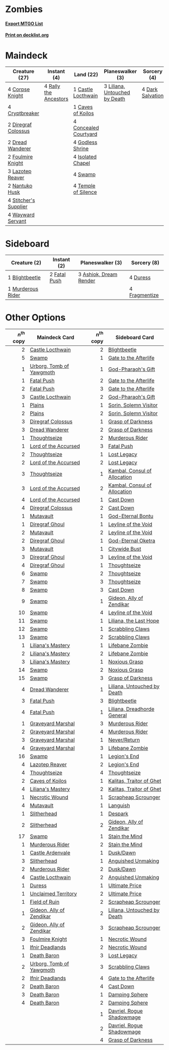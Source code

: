 # Zombies

#### [Export MTGO List](../collection/Zombies/Zombies.txt)
#### [Print on decklist.org](http://decklist.org/?deckmain=1%09Castle%20Locthwain%0A1%09Caves%20of%20Koilos%0A4%09Concealed%20Courtyard%0A4%09Corpse%20Knight%0A4%09Cryptbreaker%0A4%09Dark%20Salvation%0A2%09Diregraf%20Colossus%0A2%09Dread%20Wanderer%0A2%09Foulmire%20Knight%0A4%09Godless%20Shrine%0A4%09Isolated%20Chapel%0A3%09Lazotep%20Reaver%0A3%09Liliana,%20Untouched%20by%20Death%0A2%09Nantuko%20Husk%0A4%09Rally%20the%20Ancestors%0A4%09Stitcher's%20Supplier%0A4%09Swamp%0A4%09Temple%20of%20Silence%0A4%09Wayward%20Servant&deckside=3%09Ashiok,%20Dream%20Render%0A1%09Blightbeetle%0A4%09Duress%0A2%09Fatal%20Push%0A4%09Fragmentize%0A1%09Murderous%20Rider)
# Maindeck

|                                         Creature (27)                                          |                                          Instant (4)                                           |                                           Land (22)                                            |                                            Planeswalker (3)                                            |                                        Sorcery (4)                                        |
|------------------------------------------------------------------------------------------------|------------------------------------------------------------------------------------------------|------------------------------------------------------------------------------------------------|--------------------------------------------------------------------------------------------------------|-------------------------------------------------------------------------------------------|
|4 [Corpse Knight](http://gatherer.wizards.com/Pages/Card/Details.aspx?multiverseid=466960)      |4 [Rally the Ancestors](http://gatherer.wizards.com/Pages/Card/Details.aspx?multiverseid=391901)|1 [Castle Locthwain](http://gatherer.wizards.com/Pages/Card/Details.aspx?multiverseid=473203)   |3 [Liliana, Untouched by Death](http://gatherer.wizards.com/Pages/Card/Details.aspx?multiverseid=447242)|4 [Dark Salvation](http://gatherer.wizards.com/Pages/Card/Details.aspx?multiverseid=414382)|
|4 [Cryptbreaker](http://gatherer.wizards.com/Pages/Card/Details.aspx?multiverseid=414381)       |                                                                                                |1 [Caves of Koilos](http://gatherer.wizards.com/Pages/Card/Details.aspx?multiverseid=129497)    |                                                                                                        |                                                                                           |
|2 [Diregraf Colossus](http://gatherer.wizards.com/Pages/Card/Details.aspx?multiverseid=409854)  |                                                                                                |4 [Concealed Courtyard](http://gatherer.wizards.com/Pages/Card/Details.aspx?multiverseid=417818)|                                                                                                        |                                                                                           |
|2 [Dread Wanderer](http://gatherer.wizards.com/Pages/Card/Details.aspx?multiverseid=426790)     |                                                                                                |4 [Godless Shrine](http://gatherer.wizards.com/Pages/Card/Details.aspx?multiverseid=405099)     |                                                                                                        |                                                                                           |
|2 [Foulmire Knight](http://gatherer.wizards.com/Pages/Card/Details.aspx?multiverseid=473052)    |                                                                                                |4 [Isolated Chapel](http://gatherer.wizards.com/Pages/Card/Details.aspx?multiverseid=443129)    |                                                                                                        |                                                                                           |
|3 [Lazotep Reaver](http://gatherer.wizards.com/Pages/Card/Details.aspx?multiverseid=461023)     |                                                                                                |4 [Swamp](http://gatherer.wizards.com/Pages/Card/Details.aspx?multiverseid=439858)              |                                                                                                        |                                                                                           |
|2 [Nantuko Husk](http://gatherer.wizards.com/Pages/Card/Details.aspx?multiverseid=129653)       |                                                                                                |4 [Temple of Silence](http://gatherer.wizards.com/Pages/Card/Details.aspx?multiverseid=373522)  |                                                                                                        |                                                                                           |
|4 [Stitcher's Supplier](http://gatherer.wizards.com/Pages/Card/Details.aspx?multiverseid=447257)|                                                                                                |                                                                                                |                                                                                                        |                                                                                           |
|4 [Wayward Servant](http://gatherer.wizards.com/Pages/Card/Details.aspx?multiverseid=426910)    |                                                                                                |                                                                                                |                                                                                                        |                                                                                           |


# Sideboard

|                                        Creature (2)                                        |                                      Instant (2)                                      |                                        Planeswalker (3)                                         |                                      Sorcery (8)                                       |
|--------------------------------------------------------------------------------------------|---------------------------------------------------------------------------------------|-------------------------------------------------------------------------------------------------|----------------------------------------------------------------------------------------|
|1 [Blightbeetle](http://gatherer.wizards.com/Pages/Card/Details.aspx?multiverseid=466841)   |2 [Fatal Push](http://gatherer.wizards.com/Pages/Card/Details.aspx?multiverseid=423724)|3 [Ashiok, Dream Render](http://gatherer.wizards.com/Pages/Card/Details.aspx?multiverseid=461155)|4 [Duress](http://gatherer.wizards.com/Pages/Card/Details.aspx?multiverseid=14557)      |
|1 [Murderous Rider](http://gatherer.wizards.com/Pages/Card/Details.aspx?multiverseid=473059)|                                                                                       |                                                                                                 |4 [Fragmentize](http://gatherer.wizards.com/Pages/Card/Details.aspx?multiverseid=417587)|


# Other Options

|*n*<sup>th</sup> copy|                                           Maindeck Card                                           |*n*<sup>th</sup> copy|                                            Sideboard Card                                             |
|--------------------:|---------------------------------------------------------------------------------------------------|--------------------:|-------------------------------------------------------------------------------------------------------|
|                    2|[Castle Locthwain](http://gatherer.wizards.com/Pages/Card/Details.aspx?multiverseid=473203)        |                    2|[Blightbeetle](http://gatherer.wizards.com/Pages/Card/Details.aspx?multiverseid=466841)                |
|                    5|[Swamp](http://gatherer.wizards.com/Pages/Card/Details.aspx?multiverseid=439858)                   |                    1|[Gate to the Afterlife](http://gatherer.wizards.com/Pages/Card/Details.aspx?multiverseid=426930)       |
|                    1|[Urborg, Tomb of Yawgmoth](http://gatherer.wizards.com/Pages/Card/Details.aspx?multiverseid=383425)|                    1|[God-Pharaoh's Gift](http://gatherer.wizards.com/Pages/Card/Details.aspx?multiverseid=430850)          |
|                    1|[Fatal Push](http://gatherer.wizards.com/Pages/Card/Details.aspx?multiverseid=423724)              |                    2|[Gate to the Afterlife](http://gatherer.wizards.com/Pages/Card/Details.aspx?multiverseid=426930)       |
|                    2|[Fatal Push](http://gatherer.wizards.com/Pages/Card/Details.aspx?multiverseid=423724)              |                    3|[Gate to the Afterlife](http://gatherer.wizards.com/Pages/Card/Details.aspx?multiverseid=426930)       |
|                    3|[Castle Locthwain](http://gatherer.wizards.com/Pages/Card/Details.aspx?multiverseid=473203)        |                    2|[God-Pharaoh's Gift](http://gatherer.wizards.com/Pages/Card/Details.aspx?multiverseid=430850)          |
|                    1|[Plains](http://gatherer.wizards.com/Pages/Card/Details.aspx?multiverseid=439856)                  |                    1|[Sorin, Solemn Visitor](http://gatherer.wizards.com/Pages/Card/Details.aspx?multiverseid=386672)       |
|                    2|[Plains](http://gatherer.wizards.com/Pages/Card/Details.aspx?multiverseid=439856)                  |                    2|[Sorin, Solemn Visitor](http://gatherer.wizards.com/Pages/Card/Details.aspx?multiverseid=386672)       |
|                    3|[Diregraf Colossus](http://gatherer.wizards.com/Pages/Card/Details.aspx?multiverseid=409854)       |                    1|[Grasp of Darkness](http://gatherer.wizards.com/Pages/Card/Details.aspx?multiverseid=407595)           |
|                    3|[Dread Wanderer](http://gatherer.wizards.com/Pages/Card/Details.aspx?multiverseid=426790)          |                    2|[Grasp of Darkness](http://gatherer.wizards.com/Pages/Card/Details.aspx?multiverseid=407595)           |
|                    1|[Thoughtseize](http://gatherer.wizards.com/Pages/Card/Details.aspx?multiverseid=438676)            |                    2|[Murderous Rider](http://gatherer.wizards.com/Pages/Card/Details.aspx?multiverseid=473059)             |
|                    1|[Lord of the Accursed](http://gatherer.wizards.com/Pages/Card/Details.aspx?multiverseid=426801)    |                    3|[Fatal Push](http://gatherer.wizards.com/Pages/Card/Details.aspx?multiverseid=423724)                  |
|                    2|[Thoughtseize](http://gatherer.wizards.com/Pages/Card/Details.aspx?multiverseid=438676)            |                    1|[Lost Legacy](http://gatherer.wizards.com/Pages/Card/Details.aspx?multiverseid=417661)                 |
|                    2|[Lord of the Accursed](http://gatherer.wizards.com/Pages/Card/Details.aspx?multiverseid=426801)    |                    2|[Lost Legacy](http://gatherer.wizards.com/Pages/Card/Details.aspx?multiverseid=417661)                 |
|                    3|[Thoughtseize](http://gatherer.wizards.com/Pages/Card/Details.aspx?multiverseid=438676)            |                    1|[Kambal, Consul of Allocation](http://gatherer.wizards.com/Pages/Card/Details.aspx?multiverseid=417756)|
|                    3|[Lord of the Accursed](http://gatherer.wizards.com/Pages/Card/Details.aspx?multiverseid=426801)    |                    2|[Kambal, Consul of Allocation](http://gatherer.wizards.com/Pages/Card/Details.aspx?multiverseid=417756)|
|                    4|[Lord of the Accursed](http://gatherer.wizards.com/Pages/Card/Details.aspx?multiverseid=426801)    |                    1|[Cast Down](http://gatherer.wizards.com/Pages/Card/Details.aspx?multiverseid=442969)                   |
|                    4|[Diregraf Colossus](http://gatherer.wizards.com/Pages/Card/Details.aspx?multiverseid=409854)       |                    2|[Cast Down](http://gatherer.wizards.com/Pages/Card/Details.aspx?multiverseid=442969)                   |
|                    1|[Mutavault](http://gatherer.wizards.com/Pages/Card/Details.aspx?multiverseid=370733)               |                    1|[God-Eternal Bontu](http://gatherer.wizards.com/Pages/Card/Details.aspx?multiverseid=461019)           |
|                    1|[Diregraf Ghoul](http://gatherer.wizards.com/Pages/Card/Details.aspx?multiverseid=409630)          |                    1|[Leyline of the Void](http://gatherer.wizards.com/Pages/Card/Details.aspx?multiverseid=107682)         |
|                    2|[Mutavault](http://gatherer.wizards.com/Pages/Card/Details.aspx?multiverseid=370733)               |                    2|[Leyline of the Void](http://gatherer.wizards.com/Pages/Card/Details.aspx?multiverseid=107682)         |
|                    2|[Diregraf Ghoul](http://gatherer.wizards.com/Pages/Card/Details.aspx?multiverseid=409630)          |                    1|[God-Eternal Oketra](http://gatherer.wizards.com/Pages/Card/Details.aspx?multiverseid=460943)          |
|                    3|[Mutavault](http://gatherer.wizards.com/Pages/Card/Details.aspx?multiverseid=370733)               |                    1|[Citywide Bust](http://gatherer.wizards.com/Pages/Card/Details.aspx?multiverseid=452754)               |
|                    3|[Diregraf Ghoul](http://gatherer.wizards.com/Pages/Card/Details.aspx?multiverseid=409630)          |                    3|[Leyline of the Void](http://gatherer.wizards.com/Pages/Card/Details.aspx?multiverseid=107682)         |
|                    4|[Diregraf Ghoul](http://gatherer.wizards.com/Pages/Card/Details.aspx?multiverseid=409630)          |                    1|[Thoughtseize](http://gatherer.wizards.com/Pages/Card/Details.aspx?multiverseid=438676)                |
|                    6|[Swamp](http://gatherer.wizards.com/Pages/Card/Details.aspx?multiverseid=439858)                   |                    2|[Thoughtseize](http://gatherer.wizards.com/Pages/Card/Details.aspx?multiverseid=438676)                |
|                    7|[Swamp](http://gatherer.wizards.com/Pages/Card/Details.aspx?multiverseid=439858)                   |                    3|[Thoughtseize](http://gatherer.wizards.com/Pages/Card/Details.aspx?multiverseid=438676)                |
|                    8|[Swamp](http://gatherer.wizards.com/Pages/Card/Details.aspx?multiverseid=439858)                   |                    3|[Cast Down](http://gatherer.wizards.com/Pages/Card/Details.aspx?multiverseid=442969)                   |
|                    9|[Swamp](http://gatherer.wizards.com/Pages/Card/Details.aspx?multiverseid=439858)                   |                    1|[Gideon, Ally of Zendikar](http://gatherer.wizards.com/Pages/Card/Details.aspx?multiverseid=401897)    |
|                   10|[Swamp](http://gatherer.wizards.com/Pages/Card/Details.aspx?multiverseid=439858)                   |                    4|[Leyline of the Void](http://gatherer.wizards.com/Pages/Card/Details.aspx?multiverseid=107682)         |
|                   11|[Swamp](http://gatherer.wizards.com/Pages/Card/Details.aspx?multiverseid=439858)                   |                    1|[Liliana, the Last Hope](http://gatherer.wizards.com/Pages/Card/Details.aspx?multiverseid=414388)      |
|                   12|[Swamp](http://gatherer.wizards.com/Pages/Card/Details.aspx?multiverseid=439858)                   |                    1|[Scrabbling Claws](http://gatherer.wizards.com/Pages/Card/Details.aspx?multiverseid=451173)            |
|                   13|[Swamp](http://gatherer.wizards.com/Pages/Card/Details.aspx?multiverseid=439858)                   |                    2|[Scrabbling Claws](http://gatherer.wizards.com/Pages/Card/Details.aspx?multiverseid=451173)            |
|                    1|[Liliana's Mastery](http://gatherer.wizards.com/Pages/Card/Details.aspx?multiverseid=426800)       |                    1|[Lifebane Zombie](http://gatherer.wizards.com/Pages/Card/Details.aspx?multiverseid=370723)             |
|                    2|[Liliana's Mastery](http://gatherer.wizards.com/Pages/Card/Details.aspx?multiverseid=426800)       |                    2|[Lifebane Zombie](http://gatherer.wizards.com/Pages/Card/Details.aspx?multiverseid=370723)             |
|                    3|[Liliana's Mastery](http://gatherer.wizards.com/Pages/Card/Details.aspx?multiverseid=426800)       |                    1|[Noxious Grasp](http://gatherer.wizards.com/Pages/Card/Details.aspx?multiverseid=466864)               |
|                   14|[Swamp](http://gatherer.wizards.com/Pages/Card/Details.aspx?multiverseid=439858)                   |                    2|[Noxious Grasp](http://gatherer.wizards.com/Pages/Card/Details.aspx?multiverseid=466864)               |
|                   15|[Swamp](http://gatherer.wizards.com/Pages/Card/Details.aspx?multiverseid=439858)                   |                    3|[Grasp of Darkness](http://gatherer.wizards.com/Pages/Card/Details.aspx?multiverseid=407595)           |
|                    4|[Dread Wanderer](http://gatherer.wizards.com/Pages/Card/Details.aspx?multiverseid=426790)          |                    1|[Liliana, Untouched by Death](http://gatherer.wizards.com/Pages/Card/Details.aspx?multiverseid=447242) |
|                    3|[Fatal Push](http://gatherer.wizards.com/Pages/Card/Details.aspx?multiverseid=423724)              |                    3|[Blightbeetle](http://gatherer.wizards.com/Pages/Card/Details.aspx?multiverseid=466841)                |
|                    4|[Fatal Push](http://gatherer.wizards.com/Pages/Card/Details.aspx?multiverseid=423724)              |                    1|[Liliana, Dreadhorde General](http://gatherer.wizards.com/Pages/Card/Details.aspx?multiverseid=461024) |
|                    1|[Graveyard Marshal](http://gatherer.wizards.com/Pages/Card/Details.aspx?multiverseid=447235)       |                    3|[Murderous Rider](http://gatherer.wizards.com/Pages/Card/Details.aspx?multiverseid=473059)             |
|                    2|[Graveyard Marshal](http://gatherer.wizards.com/Pages/Card/Details.aspx?multiverseid=447235)       |                    4|[Murderous Rider](http://gatherer.wizards.com/Pages/Card/Details.aspx?multiverseid=473059)             |
|                    3|[Graveyard Marshal](http://gatherer.wizards.com/Pages/Card/Details.aspx?multiverseid=447235)       |                    1|[Never/Return](http://gatherer.wizards.com/Pages/Card/Details.aspx?multiverseid=426914)                |
|                    4|[Graveyard Marshal](http://gatherer.wizards.com/Pages/Card/Details.aspx?multiverseid=447235)       |                    3|[Lifebane Zombie](http://gatherer.wizards.com/Pages/Card/Details.aspx?multiverseid=370723)             |
|                   16|[Swamp](http://gatherer.wizards.com/Pages/Card/Details.aspx?multiverseid=439858)                   |                    1|[Legion's End](http://gatherer.wizards.com/Pages/Card/Details.aspx?multiverseid=466860)                |
|                    4|[Lazotep Reaver](http://gatherer.wizards.com/Pages/Card/Details.aspx?multiverseid=461023)          |                    2|[Legion's End](http://gatherer.wizards.com/Pages/Card/Details.aspx?multiverseid=466860)                |
|                    4|[Thoughtseize](http://gatherer.wizards.com/Pages/Card/Details.aspx?multiverseid=438676)            |                    4|[Thoughtseize](http://gatherer.wizards.com/Pages/Card/Details.aspx?multiverseid=438676)                |
|                    2|[Caves of Koilos](http://gatherer.wizards.com/Pages/Card/Details.aspx?multiverseid=129497)         |                    1|[Kalitas, Traitor of Ghet](http://gatherer.wizards.com/Pages/Card/Details.aspx?multiverseid=407596)    |
|                    4|[Liliana's Mastery](http://gatherer.wizards.com/Pages/Card/Details.aspx?multiverseid=426800)       |                    2|[Kalitas, Traitor of Ghet](http://gatherer.wizards.com/Pages/Card/Details.aspx?multiverseid=407596)    |
|                    1|[Necrotic Wound](http://gatherer.wizards.com/Pages/Card/Details.aspx?multiverseid=452829)          |                    1|[Scrapheap Scrounger](http://gatherer.wizards.com/Pages/Card/Details.aspx?multiverseid=417804)         |
|                    4|[Mutavault](http://gatherer.wizards.com/Pages/Card/Details.aspx?multiverseid=370733)               |                    1|[Languish](http://gatherer.wizards.com/Pages/Card/Details.aspx?multiverseid=420731)                    |
|                    1|[Slitherhead](http://gatherer.wizards.com/Pages/Card/Details.aspx?multiverseid=253586)             |                    1|[Despark](http://gatherer.wizards.com/Pages/Card/Details.aspx?multiverseid=461117)                     |
|                    2|[Slitherhead](http://gatherer.wizards.com/Pages/Card/Details.aspx?multiverseid=253586)             |                    2|[Gideon, Ally of Zendikar](http://gatherer.wizards.com/Pages/Card/Details.aspx?multiverseid=401897)    |
|                   17|[Swamp](http://gatherer.wizards.com/Pages/Card/Details.aspx?multiverseid=439858)                   |                    1|[Stain the Mind](http://gatherer.wizards.com/Pages/Card/Details.aspx?multiverseid=383402)              |
|                    1|[Murderous Rider](http://gatherer.wizards.com/Pages/Card/Details.aspx?multiverseid=473059)         |                    2|[Stain the Mind](http://gatherer.wizards.com/Pages/Card/Details.aspx?multiverseid=383402)              |
|                    1|[Castle Ardenvale](http://gatherer.wizards.com/Pages/Card/Details.aspx?multiverseid=473200)        |                    1|[Dusk/Dawn](http://gatherer.wizards.com/Pages/Card/Details.aspx?multiverseid=426912)                   |
|                    3|[Slitherhead](http://gatherer.wizards.com/Pages/Card/Details.aspx?multiverseid=253586)             |                    1|[Anguished Unmaking](http://gatherer.wizards.com/Pages/Card/Details.aspx?multiverseid=410006)          |
|                    2|[Murderous Rider](http://gatherer.wizards.com/Pages/Card/Details.aspx?multiverseid=473059)         |                    2|[Dusk/Dawn](http://gatherer.wizards.com/Pages/Card/Details.aspx?multiverseid=426912)                   |
|                    4|[Castle Locthwain](http://gatherer.wizards.com/Pages/Card/Details.aspx?multiverseid=473203)        |                    2|[Anguished Unmaking](http://gatherer.wizards.com/Pages/Card/Details.aspx?multiverseid=410006)          |
|                    1|[Duress](http://gatherer.wizards.com/Pages/Card/Details.aspx?multiverseid=14557)                   |                    1|[Ultimate Price](http://gatherer.wizards.com/Pages/Card/Details.aspx?multiverseid=394735)              |
|                    1|[Unclaimed Territory](http://gatherer.wizards.com/Pages/Card/Details.aspx?multiverseid=435419)     |                    2|[Ultimate Price](http://gatherer.wizards.com/Pages/Card/Details.aspx?multiverseid=394735)              |
|                    1|[Field of Ruin](http://gatherer.wizards.com/Pages/Card/Details.aspx?multiverseid=435415)           |                    2|[Scrapheap Scrounger](http://gatherer.wizards.com/Pages/Card/Details.aspx?multiverseid=417804)         |
|                    1|[Gideon, Ally of Zendikar](http://gatherer.wizards.com/Pages/Card/Details.aspx?multiverseid=401897)|                    2|[Liliana, Untouched by Death](http://gatherer.wizards.com/Pages/Card/Details.aspx?multiverseid=447242) |
|                    2|[Gideon, Ally of Zendikar](http://gatherer.wizards.com/Pages/Card/Details.aspx?multiverseid=401897)|                    3|[Scrapheap Scrounger](http://gatherer.wizards.com/Pages/Card/Details.aspx?multiverseid=417804)         |
|                    3|[Foulmire Knight](http://gatherer.wizards.com/Pages/Card/Details.aspx?multiverseid=473052)         |                    1|[Necrotic Wound](http://gatherer.wizards.com/Pages/Card/Details.aspx?multiverseid=452829)              |
|                    1|[Ifnir Deadlands](http://gatherer.wizards.com/Pages/Card/Details.aspx?multiverseid=430868)         |                    2|[Necrotic Wound](http://gatherer.wizards.com/Pages/Card/Details.aspx?multiverseid=452829)              |
|                    1|[Death Baron](http://gatherer.wizards.com/Pages/Card/Details.aspx?multiverseid=176430)             |                    3|[Lost Legacy](http://gatherer.wizards.com/Pages/Card/Details.aspx?multiverseid=417661)                 |
|                    2|[Urborg, Tomb of Yawgmoth](http://gatherer.wizards.com/Pages/Card/Details.aspx?multiverseid=383425)|                    3|[Scrabbling Claws](http://gatherer.wizards.com/Pages/Card/Details.aspx?multiverseid=451173)            |
|                    2|[Ifnir Deadlands](http://gatherer.wizards.com/Pages/Card/Details.aspx?multiverseid=430868)         |                    4|[Gate to the Afterlife](http://gatherer.wizards.com/Pages/Card/Details.aspx?multiverseid=426930)       |
|                    2|[Death Baron](http://gatherer.wizards.com/Pages/Card/Details.aspx?multiverseid=176430)             |                    4|[Cast Down](http://gatherer.wizards.com/Pages/Card/Details.aspx?multiverseid=442969)                   |
|                    3|[Death Baron](http://gatherer.wizards.com/Pages/Card/Details.aspx?multiverseid=176430)             |                    1|[Damping Sphere](http://gatherer.wizards.com/Pages/Card/Details.aspx?multiverseid=443101)              |
|                    4|[Death Baron](http://gatherer.wizards.com/Pages/Card/Details.aspx?multiverseid=176430)             |                    2|[Damping Sphere](http://gatherer.wizards.com/Pages/Card/Details.aspx?multiverseid=443101)              |
|                     |                                                                                                   |                    1|[Davriel, Rogue Shadowmage](http://gatherer.wizards.com/Pages/Card/Details.aspx?multiverseid=461010)   |
|                     |                                                                                                   |                    2|[Davriel, Rogue Shadowmage](http://gatherer.wizards.com/Pages/Card/Details.aspx?multiverseid=461010)   |
|                     |                                                                                                   |                    4|[Grasp of Darkness](http://gatherer.wizards.com/Pages/Card/Details.aspx?multiverseid=407595)           |

